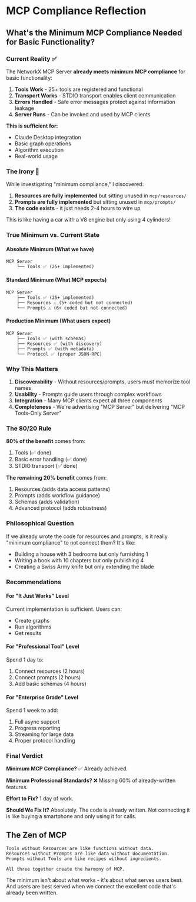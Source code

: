# MCP Compliance Reflection

## What's the Minimum MCP Compliance Needed for Basic Functionality?

### Current Reality ✅

The NetworkX MCP Server **already meets minimum MCP compliance** for basic functionality:

1. **Tools Work** - 25+ tools are registered and functional
2. **Transport Works** - STDIO transport enables client communication  
3. **Errors Handled** - Safe error messages protect against information leakage
4. **Server Runs** - Can be invoked and used by MCP clients

**This is sufficient for:** 
- Claude Desktop integration
- Basic graph operations
- Algorithm execution
- Real-world usage

### The Irony 🤔

While investigating "minimum compliance," I discovered:

1. **Resources are fully implemented** but sitting unused in `mcp/resources/`
2. **Prompts are fully implemented** but sitting unused in `mcp/prompts/`
3. **The code exists** - it just needs 2-4 hours to wire up

This is like having a car with a V8 engine but only using 4 cylinders!

### True Minimum vs. Current State

#### Absolute Minimum (What we have)
```
MCP Server
    └── Tools ✅ (25+ implemented)
```

#### Standard Minimum (What MCP expects)
```
MCP Server
    ├── Tools ✅ (25+ implemented)
    ├── Resources ⚠️ (5+ coded but not connected)
    └── Prompts ⚠️ (6+ coded but not connected)
```

#### Production Minimum (What users expect)
```
MCP Server
    ├── Tools ✅ (with schemas)
    ├── Resources ✅ (with discovery)
    ├── Prompts ✅ (with metadata)
    └── Protocol ✅ (proper JSON-RPC)
```

### Why This Matters

1. **Discoverability** - Without resources/prompts, users must memorize tool names
2. **Usability** - Prompts guide users through complex workflows
3. **Integration** - Many MCP clients expect all three components
4. **Completeness** - We're advertising "MCP Server" but delivering "MCP Tools-Only Server"

### The 80/20 Rule

**80% of the benefit** comes from:
1. Tools (✅ done)
2. Basic error handling (✅ done)
3. STDIO transport (✅ done)

**The remaining 20% benefit** comes from:
1. Resources (adds data access patterns)
2. Prompts (adds workflow guidance)
3. Schemas (adds validation)
4. Advanced protocol (adds robustness)

### Philosophical Question

If we already wrote the code for resources and prompts, is it really "minimum compliance" to not connect them? It's like:
- Building a house with 3 bedrooms but only furnishing 1
- Writing a book with 10 chapters but only publishing 4
- Creating a Swiss Army knife but only extending the blade

### Recommendations

#### For "It Just Works" Level
Current implementation is sufficient. Users can:
- Create graphs
- Run algorithms  
- Get results

#### For "Professional Tool" Level
Spend 1 day to:
1. Connect resources (2 hours)
2. Connect prompts (2 hours)
3. Add basic schemas (4 hours)

#### For "Enterprise Grade" Level
Spend 1 week to add:
1. Full async support
2. Progress reporting
3. Streaming for large data
4. Proper protocol handling

### Final Verdict

**Minimum MCP Compliance?** ✅ Already achieved.

**Minimum Professional Standards?** ❌ Missing 60% of already-written features.

**Effort to Fix?** 1 day of work.

**Should We Fix It?** Absolutely. The code is already written. Not connecting it is like buying a smartphone and only using it for calls.

## The Zen of MCP

```
Tools without Resources are like functions without data.
Resources without Prompts are like data without documentation.  
Prompts without Tools are like recipes without ingredients.

All three together create the harmony of MCP.
```

The minimum isn't about what works - it's about what serves users best. And users are best served when we connect the excellent code that's already been written.